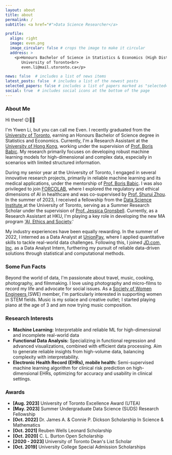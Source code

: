 ```yaml
---
layout: about
title: about
permalink: /
subtitle: <a href="#">Data Science Researcher</a>

profile:
  align: right
  image: even.png
  image_circular: false # crops the image to make it circular
  address: >
    <p>Honours Bachelor of Science in Statistics & Economics (High Distinction)<br>
       University of Toronto<br>
       even.li@mail.utoronto.ca</p>

news: false  # includes a list of news items
latest_posts: false  # includes a list of the newest posts
selected_papers: false # includes a list of papers marked as "selected={true}"
social: true  # includes social icons at the bottom of the page
---
```


### About Me

Hi there! 😉👋🏻

I'm Yiwen Li, but you can call me Even. I recently graduated from the <a href="https://www.utoronto.ca/" target="_blank">University of Toronto</a>, earning an Honours Bachelor of Science degree in Statistics and Economics. Currently, I'm a Research Assistant at the <a href="https://www.hku.hk/" target="_blank">University of Hong Kong</a>, working under the supervision of <a href="https://borisbabic.com/" target="_blank">Prof. Boris Babic</a>. My research primarily focuses on developing robust machine learning models for high-dimensional and complex data, especially in scenarios with limited structured information.

During my senior year at the University of Toronto, I engaged in several innovative research projects, primarily in reliable machine learning and its medical applications, under the mentorship of <a href="https://borisbabic.com/" target="_blank">Prof. Boris Babic</a>. I was also privileged to join <a href="https://shuiblue.github.io/forcolab-uoft/team.html" target="_blank">FORCOLAB</a>, where I explored the regulatory and ethical dimensions of AI in healthcare and was co-supervised by <a href="https://www.eecg.utoronto.ca/~shuruiz/" target="_blank">Prof. Shurui Zhou</a>. In the summer of 2023, I received a fellowship from the <a href="https://datasciences.utoronto.ca/" target="_blank">Data Science Institute </a> at the University of Toronto, serving as a Summer Research Scholar under the supervision of <a href="https://sites.google.com/view/jgronsbell/home" target="_blank">Prof. Jessica Gronsbell</a>. Currently, as a Research Assistant at HKU, I'm playing a key role in developing the new MA program <a href="https://www.maaies.arts.hku.hk/programme-information" target="_blank">'AI, Ethics and Society</a>.'

My industry experiences have been equally rewarding. In the summer of 2022, I interned as a Data Analyst at <a href="https://www.unionpayintl.com/en/" target="_blank">UnionPay</a>, where I applied quantitative skills to tackle real-world data challenges. Following this, I joined <a href="https://corporate.jd.com/" target="_blank">JD.com, Inc</a>. as a Data Analyst Intern, furthering my pursuit of reliable data-driven solutions through statistical and computational methods. 

### Some Fun Facts

Beyond the world of data, I'm passionate about travel, music, cooking, photography, and filmmaking. I love using photography and micro-films to record my life and advocate for social issues. As a <a href="https://swe.org/" target="_blank">Society of Women Engineers </a> (SWE) member, I'm particularly interested in supporting women in STEM fields. Music is my solace and creative outlet; I started playing piano at the age of 3 and am now trying music composition.


### Research Interests
- **Machine Learning:** Interpretable and reliable ML for high-dimensional and incomplete real-world data
- **Functional Data Analysis:** Specializing in functional regression and advanced visualizations, combined with efficient data processing. Aim to generate reliable insights from high-volume data, balancing complexity with interpretability.
- **Electronic Health Record (EHRs), mobile health:** Semi-supervised machine learning algorithm for clinical risk prediction on high-dimensional EHRs, optimizing for accuracy and usability in clinical settings.

### Awards
- **[Aug. 2023]** University of Toronto Excellence Award (UTEA)
- **[May. 2023]** Summer Undergraduate Data Science (SUDS) Research Fellowship
- **[Oct. 2022]** Dr. James A. & Connie P. Dickson Scholarship In Science & Mathematics
- **[Oct. 2021]** Reuben Wells Leonard Scholarship
- **[Oct. 2020]** C. L. Burton Open Scholarship
- **[2020 - 2023]** University of Toronto Dean's List Scholar
- **[Oct. 2019]** University College Special Admission Scholarships

